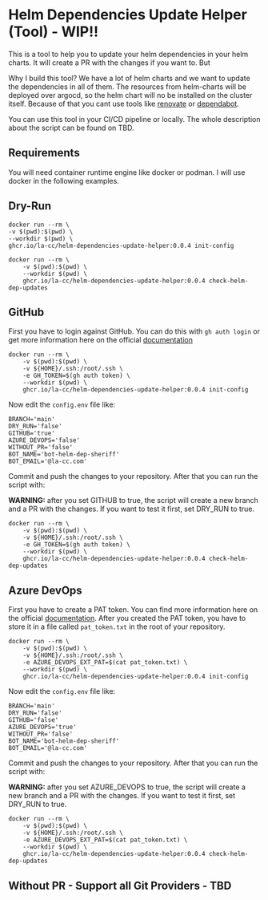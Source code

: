 # Helm Dependencies Update Helper (Tool) - WIP!!

This is a tool to help you to update your helm dependencies in your helm charts. It will create a PR with the changes if you want to. But

Why I build this tool? We have a lot of helm charts and we want to update the dependencies in all of them.
The resources from helm-charts will be deployed over argocd, so the helm chart will no be installed on the cluster itself.
Because of that you cant use tools like [renovate](https://github.com/renovatebot/helm-charts) or [dependabot](https://github.com/dependabot).

You can use this tool in your CI/CD pipeline or locally. The whole description about the script can be found on TBD.

## Requirements

You will need container runtime engine like docker or podman. I will use docker in the following examples.

## Dry-Run

    docker run --rm \
    -v $(pwd):$(pwd) \
    --workdir $(pwd) \
    ghcr.io/la-cc/helm-dependencies-update-helper:0.0.4 init-config

    docker run --rm \
        -v $(pwd):$(pwd) \
        --workdir $(pwd) \
        ghcr.io/la-cc/helm-dependencies-update-helper:0.0.4 check-helm-dep-updates

## GitHub

First you have to login against GitHub. You can do this with `gh auth login` or get more information here on the official [documentation](https://cli.github.com/manual/gh_auth_login)

    docker run --rm \
        -v $(pwd):$(pwd) \
        -v ${HOME}/.ssh:/root/.ssh \
        -e GH_TOKEN=$(gh auth token) \
        --workdir $(pwd) \
        ghcr.io/la-cc/helm-dependencies-update-helper:0.0.4 init-config

Now edit the `config.env` file like:

    BRANCH='main'
    DRY_RUN='false'
    GITHUB='true'
    AZURE_DEVOPS='false'
    WITHOUT_PR='false'
    BOT_NAME='bot-helm-dep-sheriff'
    BOT_EMAIL='@la-cc.com'

Commit and push the changes to your repository. After that you can run the script with:

**WARNING:** after you set GITHUB to true, the script will create a new branch and a PR with the changes. If you want to test it first, set DRY_RUN to true.

    docker run --rm \
        -v $(pwd):$(pwd) \
        -v ${HOME}/.ssh:/root/.ssh \
        -e GH_TOKEN=$(gh auth token) \
        --workdir $(pwd) \
        ghcr.io/la-cc/helm-dependencies-update-helper:0.0.4 check-helm-dep-updates

## Azure DevOps

First you have to create a PAT token. You can find more information here on the official [documentation](https://docs.microsoft.com/en-us/azure/devops/organizations/accounts/use-personal-access-tokens-to-authenticate?view=azure-devops&tabs=preview-page). After you created the PAT token, you have to store it in a file called `pat_token.txt` in the root of your repository.

    docker run --rm \
        -v $(pwd):$(pwd) \
        -v ${HOME}/.ssh:/root/.ssh \
        -e AZURE_DEVOPS_EXT_PAT=$(cat pat_token.txt) \
        --workdir $(pwd) \
        ghcr.io/la-cc/helm-dependencies-update-helper:0.0.4 init-config

Now edit the `config.env` file like:

    BRANCH='main'
    DRY_RUN='false'
    GITHUB='false'
    AZURE_DEVOPS='true'
    WITHOUT_PR='false'
    BOT_NAME='bot-helm-dep-sheriff'
    BOT_EMAIL='@la-cc.com'

Commit and push the changes to your repository. After that you can run the script with:

**WARNING:** after you set AZURE_DEVOPS to true, the script will create a new branch and a PR with the changes. If you want to test it first, set DRY_RUN to true.

    docker run --rm \
        -v $(pwd):$(pwd) \
        -v ${HOME}/.ssh:/root/.ssh \
        -e AZURE_DEVOPS_EXT_PAT=$(cat pat_token.txt) \
        --workdir $(pwd) \
        ghcr.io/la-cc/helm-dependencies-update-helper:0.0.4 check-helm-dep-updates

## Without PR - Support all Git Providers - TBD
